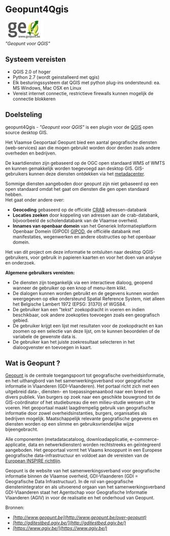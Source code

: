 Geopunt4Qgis
============

<img src="images/logogeopunt4Q.png"/> <br/>
 *"Geopunt voor QGIS"*
 
Systeem vereisten
-----------------

- QGIS 2.0 of hoger
- Python 2.7 (wordt geinstalleerd met qgis)
- Elk besturingssysteem dat QGIS met python plug-ins ondersteund: ea. MS Windows, Mac OSX en Linux
- Vereist internet connectie, restrictieve firewalls kunnen mogelijk de connectie blokkeren

Doelsteling
-----------

geopunt4Qgis - *"Geopunt voor QGIS"* is een plugin voor de [QGIS](http://www.qgis.org/) open source desktop GIS. 

Het Vlaamse Geoportaal Geopunt bied een aantal geografische diensten (web-services) aan die mogen gebruikt worden door derden zoals andere overheden en bedrijven.

De kaartdiensten zijn gebaseerd op de OGC open standaard WMS of WMTS en kunnen gemakkelijk worden toegevoegd aan desktop GIS. GIS-gebruikers kunnen deze diensten ontdekken via het [metadacenter](https://metadata.geopunt.be/zoekdienst/apps/tabsearch/index.html).

Sommige diensten aangeboden door geopunt zijn niet gebaseerd op een open standaard omdat het gaat om diensten die gen  open standaard hebben. <br/>
Het gaat onder andere over:

- **Geocoding** gebaseerd op de officiële [CRAB](http://www.agiv.be/gis/projecten/?catid=34) adressen-databank
- **Locaties zoeken** door koppeling van adressen aan de crab-databank, bijvoorbeeld de scholendatabank van de Vlaamse overheid.
- **Innames van openbaar domein** van het Generiek Informatieplatform Openbaar Domein (GIPOD)  [GIPOD](http://www.agiv.be/gis/diensten/?artid=1739), de officiële databank met manifestaties, wegenwerken en andere obstructies op het openbaar domein.

Het van dit project om deze informatie te ontsluiten naar desktop QGIS-gebruikers, voor gebruik in papieren kaarten en voor het doen van analyse en onderzoek.

**Algemene gebruikers vereisten:**

- De diensten zijn toegankelijk via een interactieve dialoog, geopend wanneer de gebruiker op een knop of menu-item klikt.
- De dialogen kunnen worden gebruikt en de gegevens kunnen worden weergegeven op elke ondersteund Spatial Reference System, niet alleen het Belgische Lambert 1972 (EPSG: 31370) of WGS84.
- De gebruiker kan een "tekst" zoekopdracht in voeren en indien beschikbaar, ook andere zoekopties toevoegen zoals een geografisch gebied.
- De gebruiker krijgt een lijst met resultaten voor de zoekopdracht en kan zoomen op een ​selectie van deze lijst, om te kunnen beoordelen of de variabele de gewenste data is.
- De gebruiker kan het juiste zoekresultaat selecteren in het dialoogvenster en toevoegen in kaart.

Wat is Geopunt ?
--------------

[Geopunt](http://www.geopunt.be/) is de centrale toegangspoort tot geografische overheidsinformatie, en het uithangbord van het samenwerkingsverband voor geografische informatie in Vlaanderen (GDI-Vlaanderen). Het portaal richt zich met een uitgebreid data-, diensten- en toepassingenaanbod naar een breed en divers publiek. Van burgers op zoek naar een geschikte bouwgrond tot de GIS-coördinator of het studiebureau die een milieu-studie wensen uit te voeren. Het geoportaal maakt laagdrempelig gebruik van geografische informatie door zowel overheidsinstanties, burgers, organisaties als bedrijven mogelijk. Maatschappelijk relevante geografische gegevens en diensten worden op een slimme en gebruiksvriendelijke wijze bijeengebracht.   

Alle componenten (metadatacataloog, downloadapplicatie, e-commerce-applicatie, data en netwerkdiensten) worden rechtstreeks en geïntegreerd aangeboden. Het geoportaal vormt het Vlaams knooppunt in een Europese geografische data-infrastructuur en voldoet aan de vereisten van de [European INSPIRE richtlijn](http://inspire-geoportal.ec.europa.eu/).

Geopunt is de website van het samenwerkingsverband voor geografische informatie binnen de Vlaamse overheid, GDI-Vlaanderen (GDI = Geografische Data Infrastructuur). In de rol van geografische dienstenintegrator en als uitvoerend orgaan van het samenwerkingsverband GDI-Vlaanderen staat het Agentschap voor Geografische Informatie Vlaanderen (AGIV) in voor de realisatie en het onderhoud van Geopunt. 

Bronnen: 

- *[http://www.geopunt.be](http://www.geopunt.be/over-geopunt)* 
- *[http://gditestbed.agiv.be/](http://gditestbed.agiv.be/)*
- *[https://www.agiv.be/](https://www.agiv.be/)*
